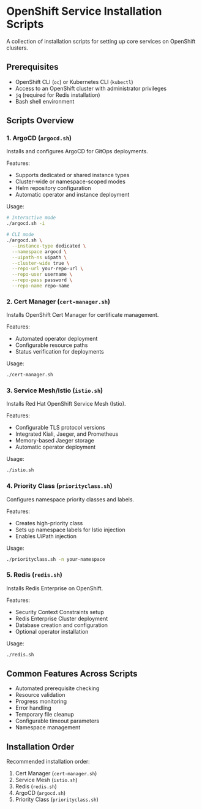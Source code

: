 # OpenShift Service Installation Scripts

A collection of installation scripts for setting up core services on OpenShift clusters.

## Prerequisites

- OpenShift CLI (`oc`) or Kubernetes CLI (`kubectl`)
- Access to an OpenShift cluster with administrator privileges
- `jq` (required for Redis installation)
- Bash shell environment

## Scripts Overview

### 1. ArgoCD (`argocd.sh`)
Installs and configures ArgoCD for GitOps deployments.

Features:
- Supports dedicated or shared instance types
- Cluster-wide or namespace-scoped modes
- Helm repository configuration
- Automatic operator and instance deployment

Usage:
```bash
# Interactive mode
./argocd.sh -i

# CLI mode
./argocd.sh \
  --instance-type dedicated \
  --namespace argocd \
  --uipath-ns uipath \
  --cluster-wide true \
  --repo-url your-repo-url \
  --repo-user username \
  --repo-pass password \
  --repo-name repo-name
```

### 2. Cert Manager (`cert-manager.sh`)
Installs OpenShift Cert Manager for certificate management.

Features:
- Automated operator deployment
- Configurable resource paths
- Status verification for deployments

Usage:
```bash
./cert-manager.sh
```

### 3. Service Mesh/Istio (`istio.sh`)
Installs Red Hat OpenShift Service Mesh (Istio).

Features:
- Configurable TLS protocol versions
- Integrated Kiali, Jaeger, and Prometheus
- Memory-based Jaeger storage
- Automatic operator deployment

Usage:
```bash
./istio.sh
```

### 4. Priority Class (`priorityclass.sh`)
Configures namespace priority classes and labels.

Features:
- Creates high-priority class
- Sets up namespace labels for Istio injection
- Enables UiPath injection

Usage:
```bash
./priorityclass.sh -n your-namespace
```

### 5. Redis (`redis.sh`)
Installs Redis Enterprise on OpenShift.

Features:
- Security Context Constraints setup
- Redis Enterprise Cluster deployment
- Database creation and configuration
- Optional operator installation

Usage:
```bash
./redis.sh
```

## Common Features Across Scripts

- Automated prerequisite checking
- Resource validation
- Progress monitoring
- Error handling
- Temporary file cleanup
- Configurable timeout parameters
- Namespace management

## Installation Order

Recommended installation order:

1. Cert Manager (`cert-manager.sh`)
2. Service Mesh (`istio.sh`)
3. Redis (`redis.sh`)
4. ArgoCD (`argocd.sh`)
5. Priority Class (`priorityclass.sh`)
